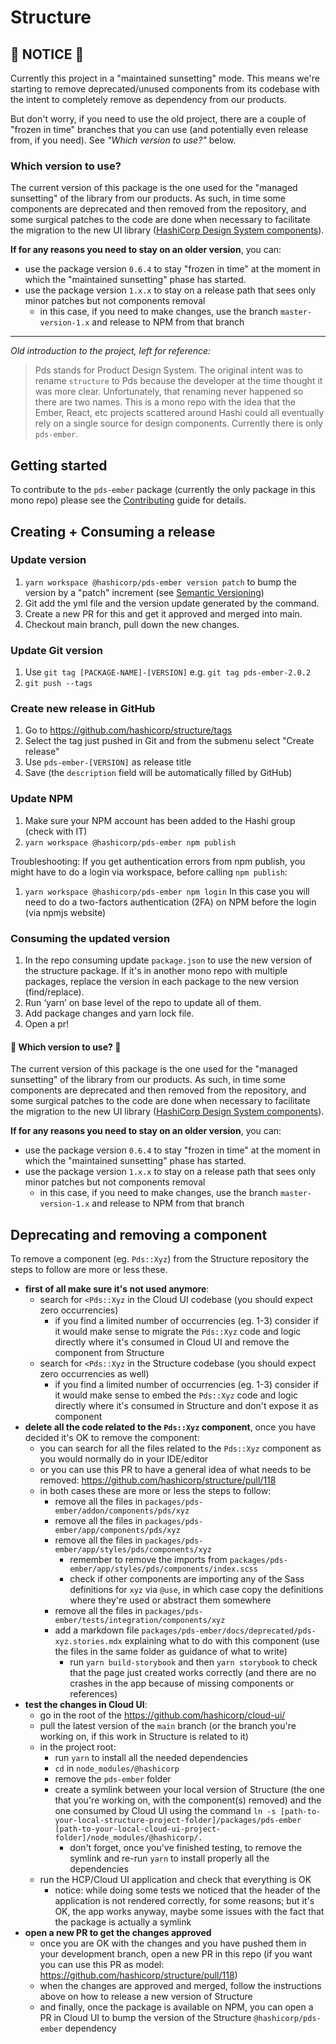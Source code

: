 # Structure

## 🚨 NOTICE 🚨

Currently this project in a "maintained sunsetting" mode. This means we're starting to remove deprecated/unused components from its codebase with the intent to completely remove as dependency from our products.

But don't worry, if you need to use the old project, there are a couple of "frozen in time" branches that you can use (and potentially even release from, if you need). See *"Which version to use?"* below.

### Which version to use?

The current version of this package is the one used for the "managed sunsetting" of the library from our products. As such, in time some components are deprecated and then removed from the repository, and some surgical patches to the code are done when necessary to facilitate the migration to the new UI library ([HashiCorp Design System components](https://github.com/hashicorp/design-system)).

**If for any reasons you need to stay on an older version**, you can:
- use the package version `0.6.4` to stay "frozen in time" at the moment in which the "maintained sunsetting" phase has started.
- use the package version `1.x.x` to stay on a release path that sees only minor patches but not components removal
  - in this case, if you need to make changes, use the branch `master-version-1.x` and release to NPM from that branch

---

*Old introduction to the project, left for reference:*

> Pds stands for Product Design System.  The original intent was to rename `structure` to Pds because the developer at the time thought it was more clear.  Unfortunately, that renaming never happened so there are two names.
> This is a mono repo with the idea that the Ember, React, etc projects scattered around Hashi could all eventually rely on a single source for design components.  Currently there is only `pds-ember`.

## Getting started
To contribute to the `pds-ember` package (currently the only package in this mono repo) please see the [Contributing](packages/pds-ember/CONTRIBUTING.md) guide for details.

## Creating + Consuming a release

### Update version
1. `yarn workspace @hashicorp/pds-ember version patch` to bump the version by a "patch" increment (see [Semantic Versioning](https://semver.org/))
2. Git add the yml file and the version update generated by the command.
3. Create a new PR for this and get it approved and merged into main.
4. Checkout main branch, pull down the new changes.

### Update Git version
1. Use `git tag [PACKAGE-NAME]-[VERSION]` e.g. `git tag pds-ember-2.0.2`
2. `git push --tags`

### Create new release in GitHub
1. Go to https://github.com/hashicorp/structure/tags
2. Select the tag just pushed in Git and from the submenu select "Create release"
3. Use `pds-ember-[VERSION]` as release title
4. Save (the `description` field will be automatically filled by GitHub)

### Update NPM
1. Make sure your NPM account has been added to the Hashi group (check with IT)
2. `yarn workspace @hashicorp/pds-ember npm publish`

Troubleshooting: If you get authentication errors from npm publish, you might have to do a login via workspace, before calling `npm publish`:
1. `yarn workspace @hashicorp/pds-ember npm login`
In this case you will need to do a two-factors authentication (2FA) on NPM before the login (via npmjs website)

### Consuming the updated version
1. In the repo consuming update `package.json` to use the new version of the structure package.  If it's in another mono repo with multiple packages, replace the version in each package to the new version (find/replace).
2. Run ‘yarn’ on base level of the repo to update all of them.
3. Add package changes and yarn lock file.
4. Open a pr!

#### 🚨 Which version to use? 🚨
The current version of this package is the one used for the "managed sunsetting" of the library from our products. As such, in time some components are deprecated and then removed from the repository, and some surgical patches to the code are done when necessary to facilitate the migration to the new UI library ([HashiCorp Design System components](https://github.com/hashicorp/design-system)).

**If for any reasons you need to stay on an older version**, you can:
- use the package version `0.6.4` to stay "frozen in time" at the moment in which the "maintained sunsetting" phase has started.
- use the package version `1.x.x` to stay on a release path that sees only minor patches but not components removal
  - in this case, if you need to make changes, use the branch `master-version-1.x` and release to NPM from that branch
  
## Deprecating and removing a component
 
To remove a component (eg. `Pds::Xyz`) from the Structure repository the steps to follow are more or less these.
- **first of all make sure it's not used anymore**:
  - search for `<Pds::Xyz` in the Cloud UI codebase (you should expect zero occurrencies)
    - if you find a limited number of occurrencies (eg. 1-3) consider if it would make sense to migrate the `Pds::Xyz` code and logic directly where it's consumed in Cloud UI and remove the component from Structure
  - search for `<Pds::Xyz` in the Structure codebase (you should expect zero occurrencies as well)
      - if you find a limited number of occurrencies (eg. 1-3) consider if it would make sense to embed the `Pds::Xyz` code and logic directly where it's consumed in Structure and don't expose it as component
- **delete all the code related to the `Pds::Xyz` component**, once you have decided it's OK to remove the component:
  - you can search for all the files related to the `Pds::Xyz` component as you would normally do in your IDE/editor
  - or you can use this PR to have a general idea of what needs to be removed: https://github.com/hashicorp/structure/pull/118
  - in both cases these are more or less the steps to follow:
    - remove all the files in `packages/pds-ember/addon/components/pds/xyz`
    - remove all the files in `packages/pds-ember/app/components/pds/xyz`
    - remove all the files in `packages/pds-ember/app/styles/pds/components/xyz`
      - remember to remove the imports from `packages/pds-ember/app/styles/pds/components/index.scss`
      - check if other components are importing any of the Sass definitions for `xyz` via `@use`, in which case copy the definitions where they're used or abstract them somewhere
    - remove all the files in `packages/pds-ember/tests/integration/components/xyz`
    - add a markdown file `packages/pds-ember/docs/deprecated/pds-xyz.stories.mdx` explaining what to do with this component (use the files in the same folder as guidance of what to write)
      - run `yarn build-storybook` and then `yarn storybook` to check that the page just created works correctly (and there are no crashes in the app because of missing components or references)
- **test the changes in Cloud UI**:
  - go in the root of the https://github.com/hashicorp/cloud-ui/
  - pull the latest version of the `main` branch (or the branch you're working on, if this work in Structure is related to it)
  - in the project root:
    - run `yarn` to install all the needed dependencies
    - `cd` in `node_modules/@hashicorp`
    - remove the `pds-ember` folder
    - create a symlink between your local version of Structure (the one that you're working on, with the component(s) removed) and the one consumed by Cloud UI using the command `ln -s [path-to-your-local-structure-project-folder]/packages/pds-ember [path-to-your-local-cloud-ui-project-folder]/node_modules/@hashicorp/.`
      - don't forget, once you've finished testing, to remove the symlink and re-run `yarn` to install properly all the dependencies
  - run the HCP/Cloud UI application and check that everything is OK
    - notice: while doing some tests we noticed that the header of the application is not rendered correctly, for some reasons; but it's OK, the app works anyway, maybe some issues with the fact that the package is actually a symlink 
- **open a new PR to get the changes approved**
  - once you are OK with the changes and you have pushed them in your development branch, open a new PR in this repo (if you want you can use this PR as model: https://github.com/hashicorp/structure/pull/118)
  - when the changes are approved and merged, follow the instructions above on how to release a new version of Structure
  - and finally, once the package is available on NPM, you can open a PR in Cloud UI to bump the version of the Structure `@hashicorp/pds-ember` dependency
